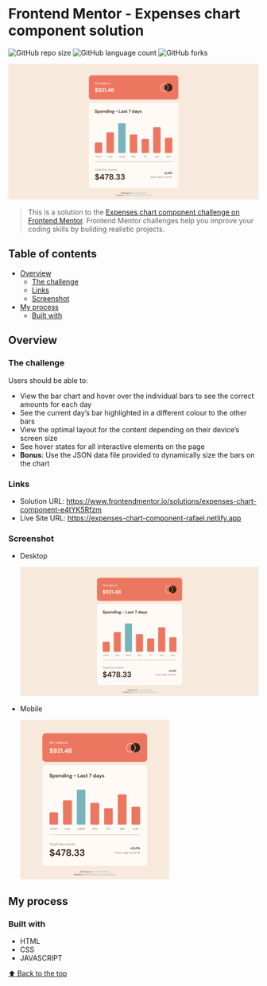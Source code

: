 # Frontend Mentor - Expenses chart component solution

![GitHub repo size](https://img.shields.io/github/repo-size/RafaelHDSV/Expenses-chart-component?style=for-the-badge)
![GitHub language count](https://img.shields.io/github/languages/count/RafaelHDSV/Expenses-chart-component?style=for-the-badge)
![GitHub forks](https://img.shields.io/github/forks/RafaelHDSV/Expenses-chart-component?style=for-the-badge)

<img src="images/desktop.png" alt="desktop.png">

> This is a solution to the [Expenses chart component challenge on Frontend Mentor](https://www.frontendmentor.io/challenges/expenses-chart-component-e7yJBUdjwt). Frontend Mentor challenges help you improve your coding skills by building realistic projects. 

## Table of contents

- [Overview](#overview)
  - [The challenge](#the-challenge)
  - [Links](#links)
  - [Screenshot](#screenshot)
- [My process](#my-process)
  - [Built with](#built-with)

## Overview

### The challenge

Users should be able to:

- View the bar chart and hover over the individual bars to see the correct amounts for each day
- See the current day’s bar highlighted in a different colour to the other bars
- View the optimal layout for the content depending on their device’s screen size
- See hover states for all interactive elements on the page
- **Bonus**: Use the JSON data file provided to dynamically size the bars on the chart

### Links

- Solution URL: https://www.frontendmentor.io/solutions/expenses-chart-component-e4tYK5Rfzm
- Live Site URL: https://expenses-chart-component-rafael.netlify.app

### Screenshot

  - Desktop
  
    ![](images/desktop.png)
    
  - Mobile
    
    <img src="images/mobile.png" alt="mobile.png" width="300px">

## My process

### Built with

- HTML
- CSS
- JAVASCRIPT

[⬆ Back to the top](#frontend-mentor---expenses-chart-component-solution)<br>
